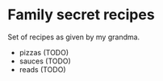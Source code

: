 # Family secret recipes

Set of recipes as given by my grandma.

- pizzas (TODO)
- sauces (TODO)
- reads (TODO)

